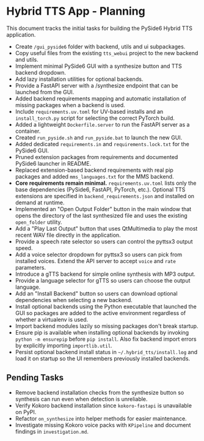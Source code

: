 # Hybrid TTS App - Planning

This document tracks the initial tasks for building the PySide6 Hybrid TTS application.

- Create `/gui_pyside6` folder with backend, utils and ui subpackages.
- Copy useful files from the existing `tts_webui` project to the new backend and utils.
- Implement minimal PySide6 GUI with a synthesize button and TTS backend dropdown.
- Add lazy installation utilities for optional backends.
- Provide a FastAPI server with a /synthesize endpoint that can be launched from the GUI.
- Added backend requirements mapping and automatic installation of missing packages when a backend is used.
- Include `requirements.uv.toml` for UV-based installs and an `install_torch.py` script for selecting the correct PyTorch build.
- Added a lightweight `Dockerfile.server` to run the FastAPI server as a container.
- Created `run_pyside.sh` and `run_pyside.bat` to launch the new GUI.
- Added dedicated `requirements.in` and `requirements.lock.txt` for the PySide6 GUI.
- Pruned extension packages from requirements and documented PySide6 launcher in README.
- Replaced extension-based backend requirements with real pip packages and added `mms_languages.txt` for the MMS backend.
- **Core requirements remain minimal.** `requirements.uv.toml` lists only the base
   dependencies (PySide6, FastAPI, PyTorch, etc.). Optional TTS extensions are
   specified in `backend_requirements.json` and installed on demand at runtime.
- Implemented an "Open Output Folder" button in the main window that opens the
  directory of the last synthesized file and uses the existing `open_folder`
  utility.
- Add a "Play Last Output" button that uses QtMultimedia to play the most
  recent WAV file directly in the application.
- Provide a speech rate selector so users can control the pyttsx3 output speed.
- Add a voice selector dropdown for pyttsx3 so users can pick from installed
  voices. Extend the API server to accept `voice` and `rate` parameters.
- Introduce a gTTS backend for simple online synthesis with MP3 output.
- Provide a language selector for gTTS so users can choose the output language.
- Add an "Install Backend" button so users can download optional dependencies
  when selecting a new backend.
- Install optional backends using the Python executable that launched the GUI so
  packages are added to the active environment regardless of whether a
  virtualenv is used.
- Import backend modules lazily so missing packages don't break startup.
- Ensure pip is available when installing optional backends by invoking
  `python -m ensurepip` before `pip install`. Also fix backend import errors by
  explicitly importing `importlib.util`.
- Persist optional backend install status in `~/.hybrid_tts/install.log` and load
  it on startup so the UI remembers previously installed backends.

## Pending Tasks

- Remove backend installation checks from the synthesize button so synthesis
  can run even when detection is unreliable.
- Verify Kokoro backend installation since `kokoro-fastapi` is unavailable on PyPI.
- Refactor `on_synthesize` into helper methods for easier maintenance.
- Investigate missing Kokoro voice packs with `KPipeline` and document findings
  in `investigation.md`.
